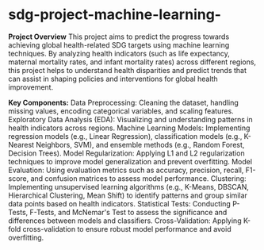 # sdg-project-machine-learning-
**Project Overview**
This project aims to predict the progress towards achieving global health-related SDG targets using machine learning techniques. By analyzing health indicators (such as life expectancy, maternal mortality rates, and infant mortality rates) across different regions, this project helps to understand health disparities and predict trends that can assist in shaping policies and interventions for global health improvement.

**Key Components:**
Data Preprocessing: Cleaning the dataset, handling missing values, encoding categorical variables, and scaling features.
Exploratory Data Analysis (EDA): Visualizing and understanding patterns in health indicators across regions.
Machine Learning Models: Implementing regression models (e.g., Linear Regression), classification models (e.g., K-Nearest Neighbors, SVM), and ensemble methods (e.g., Random Forest, Decision Trees).
Model Regularization: Applying L1 and L2 regularization techniques to improve model generalization and prevent overfitting.
Model Evaluation: Using evaluation metrics such as accuracy, precision, recall, F1-score, and confusion matrices to assess model performance.
Clustering: Implementing unsupervised learning algorithms (e.g., K-Means, DBSCAN, Hierarchical Clustering, Mean Shift) to identify patterns and group similar data points based on health indicators.
Statistical Tests: Conducting P-Tests, F-Tests, and McNemar's Test to assess the significance and differences between models and classifiers.
Cross-Validation: Applying K-fold cross-validation to ensure robust model performance and avoid overfitting.
